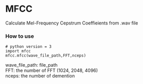 # MFCC
Calculate Mel-Frequency Cepstrum Coeffieients from .wav file

### How to use
```
# python version = 3
import mfcc
mfcc.mfcc(wave_file_path,FFT,nceps)
```

wave_file_path: file_path  
FFT: the number of FFT (1024, 2048, 4096)  
nceps: the number of demention  
